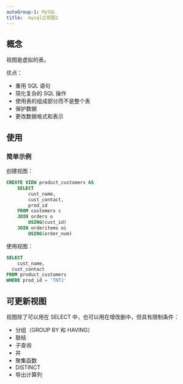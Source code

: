 ```yaml
---
autoGroup-1: MySQL
title:  mysql之视图2
---
```


## 概念

视图是虚拟的表。

优点：

+ 重用 SQL 语句
+ 简化复杂的 SQL 操作
+ 使用表的组成部分而不是整个表
+ 保护数据
+ 更改数据格式和表示



## 使用

### 简单示例

创建视图：

```sql
CREATE VIEW product_customers AS
	SELECT
		cust_name,
		cust_contact,
		prod_id
	FROM customers c 
	JOIN orders o
		USING(cust_id)
	JOIN orderitems oi
		USING(order_num)
```

使用视图：

```sql
SELECT
	cust_name,
  cust_contact
FROM product_customers
WHERE prod_id = 'TNT2'
```



## 可更新视图

视图除了可以用在 SELECT 中，也可以用在增改删中，但具有限制条件：

+ 分组（GROUP BY 和 HAVING）
+ 联结
+ 子查询
+ 并
+ 聚集函数
+ DISTINCT
+ 导出计算列

